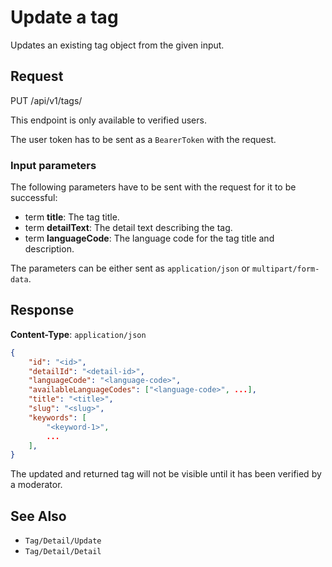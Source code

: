 # Update a tag

Updates an existing tag object from the given input.

## Request

PUT /api/v1/tags/<tag-repository-id>

This endpoint is only available to verified users.

The user token has to be sent as a `BearerToken` with the request.

### Input parameters

The following parameters have to be sent with the request for it to be successful:

- term **title**: The tag title.
- term **detailText**: The detail text describing the tag.
- term **languageCode**: The language code for the tag title and description.

The parameters can be either sent as `application/json` or `multipart/form-data`.

## Response

**Content-Type**: `application/json`

```json
{
    "id": "<id>",
    "detailId": "<detail-id>",
    "languageCode": "<language-code>",
    "availableLanguageCodes": ["<language-code>", ...],
    "title": "<title>",
    "slug": "<slug>",
    "keywords": [
        "<keyword-1>",
        ...
    ],
}
```

The updated and returned tag will not be visible until it has been verified by a moderator.

## See Also

* ``Tag/Detail/Update``
* ``Tag/Detail/Detail``
